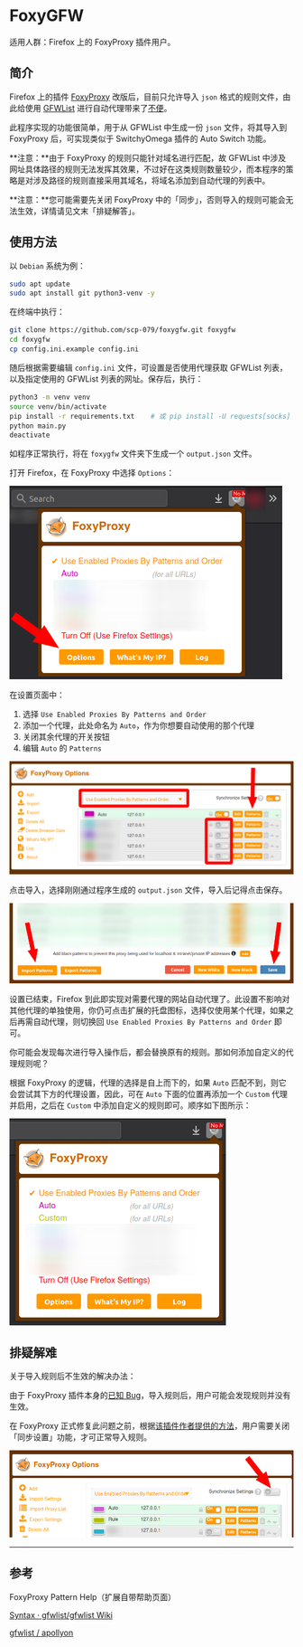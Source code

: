 # FoxyGFW

适用人群：Firefox 上的 FoxyProxy 插件用户。

## 简介

Firefox 上的插件 [FoxyProxy](https://addons.mozilla.org/firefox/addon/foxyproxy-standard/) 改版后，目前只允许导入 `json` 格式的规则文件，由此给使用 [GFWList](https://github.com/gfwlist/gfwlist) 进行自动代理带来了[不便](https://github.com/gfwlist/gfwlist/issues/1892)。

此程序实现的功能很简单，用于从 GFWList 中生成一份 `json` 文件，将其导入到 FoxyProxy 后，可实现类似于 SwitchyOmega 插件的 Auto Switch 功能。

**注意：**由于 FoxyProxy 的规则只能针对域名进行匹配，故 GFWList 中涉及网址具体路径的规则无法发挥其效果，不过好在这类规则数量较少，而本程序的策略是对涉及路径的规则直接采用其域名，将域名添加到自动代理的列表中。

**注意：**您可能需要先关闭 FoxyProxy 中的「同步」，否则导入的规则可能会无法生效，详情请见文末「排疑解答」。

## 使用方法

以 `Debian` 系统为例：

```bash
sudo apt update
sudo apt install git python3-venv -y
```

在终端中执行：

```bash
git clone https://github.com/scp-079/foxygfw.git foxygfw
cd foxygfw
cp config.ini.example config.ini
```

随后根据需要编辑 `config.ini` 文件，可设置是否使用代理获取 GFWList 列表，以及指定使用的 GFWList 列表的网址。保存后，执行：

```bash
python3 -m venv venv
source venv/bin/activate
pip install -r requirements.txt    # 或 pip install -U requests[socks]
python main.py
deactivate
```

如程序正常执行，将在 `foxygfw` 文件夹下生成一个 `output.json` 文件。

打开 Firefox，在 FoxyProxy 中选择 `Options`：

![](images/start.png)

在设置页面中：

1. 选择 `Use Enabled Proxies By Patterns and Order`
2. 添加一个代理，此处命名为 `Auto`，作为你想要自动使用的那个代理
3. 关闭其余代理的开关按钮
4. 编辑 `Auto` 的 `Patterns`

![](images/options.png)

点击导入，选择刚刚通过程序生成的 `output.json` 文件，导入后记得点击保存。

![](images/import.png)

设置已结束，Firefox 到此即实现对需要代理的网站自动代理了。此设置不影响对其他代理的单独使用，你仍可点击扩展的托盘图标，选择仅使用某个代理，如果之后再需自动代理，则切换回 `Use Enabled Proxies By Patterns and Order` 即可。

你可能会发现每次进行导入操作后，都会替换原有的规则。那如何添加自定义的代理规则呢？

根据 FoxyProxy 的逻辑，代理的选择是自上而下的，如果 `Auto` 匹配不到，则它会尝试其下方的代理设置，因此，可在 `Auto` 下面的位置再添加一个 `Custom` 代理并启用，之后在 `Custom` 中添加自定义的规则即可。顺序如下图所示：

![](images/custom.png) 

## 排疑解难

关于导入规则后不生效的解决办法：

由于 FoxyProxy 插件本身的[已知 Bug](https://github.com/foxyproxy/firefox-extension/issues/95)，导入规则后，用户可能会发现规则并没有生效。

在 FoxyProxy 正式修复此问题之前，根据[该插件作者提供的方法](https://github.com/foxyproxy/firefox-extension/issues/95#issuecomment-669396670)，用户需要关闭「同步设置」功能，才可正常导入规则。

![](images/synchronize.png)

---

## 参考

FoxyProxy Pattern Help（扩展自带帮助页面）

[Syntax · gfwlist/gfwlist Wiki](https://github.com/gfwlist/gfwlist/wiki/Syntax)

[gfwlist / apollyon](https://github.com/gfwlist/apollyon/blob/master/checkRules.py)

